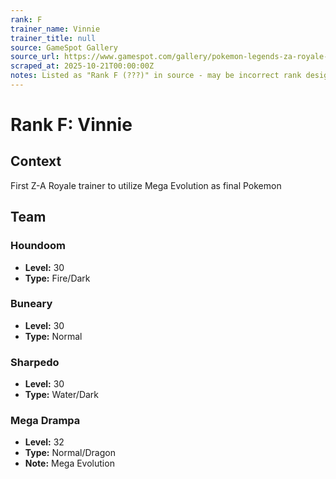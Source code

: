 ```yaml
---
rank: F
trainer_name: Vinnie
trainer_title: null
source: GameSpot Gallery
source_url: https://www.gamespot.com/gallery/pokemon-legends-za-royale-trainers/2900-7141/
scraped_at: 2025-10-21T00:00:00Z
notes: Listed as "Rank F (???)" in source - may be incorrect rank designation
---
```


# Rank F: Vinnie

## Context
First Z-A Royale trainer to utilize Mega Evolution as final Pokemon

## Team

### Houndoom
- **Level:** 30
- **Type:** Fire/Dark

### Buneary
- **Level:** 30
- **Type:** Normal

### Sharpedo
- **Level:** 30
- **Type:** Water/Dark

### Mega Drampa
- **Level:** 32
- **Type:** Normal/Dragon
- **Note:** Mega Evolution

